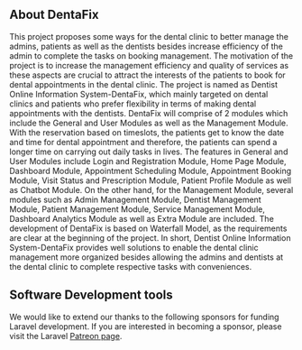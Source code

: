 ## About DentaFix
This project proposes some ways for the dental clinic to better manage the admins, patients as well as the dentists besides increase efficiency of the admin to complete the tasks on booking management. The motivation of the project is to increase the management efficiency and quality of services as these aspects are crucial to attract the interests of the patients to book for dental appointments in the dental clinic. The project is named as Dentist Online Information System-DentaFix, which mainly targeted on dental clinics and patients who prefer flexibility in terms of making dental appointments with the dentists. DentaFix will comprise of 2 modules which include the General and User Modules as well as the Management Module. With the reservation based on timeslots, the patients get to know the date and time for dental appointment and therefore, the patients can spend a longer time on carrying out daily tasks in lives. The features in General and User Modules include Login and Registration Module, Home Page Module, Dashboard Module, Appointment Scheduling Module, Appointment Booking Module, Visit Status and Prescription Module, Patient Profile Module as well as Chatbot Module. On the other hand, for the Management Module, several modules such as Admin Management Module, Dentist Management Module, Patient Management Module, Service Management Module, Dashboard Analytics Module as well as Extra Module are included. The development of DentaFix is based on Waterfall Model, as the requirements are clear at the beginning of the project. In short, Dentist Online Information System-DentaFix provides well solutions to enable the dental clinic management more organized besides allowing the admins and dentists at the dental clinic to complete respective tasks with conveniences.


## Software Development tools


We would like to extend our thanks to the following sponsors for funding Laravel development. If you are interested in becoming a sponsor, please visit the Laravel [Patreon page](https://patreon.com/taylorotwell).


